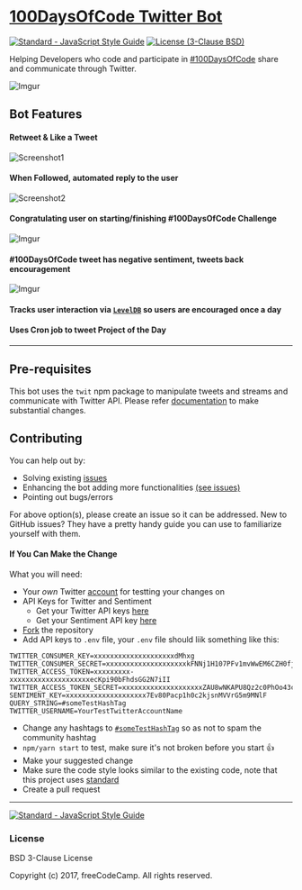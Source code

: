 # [100DaysOfCode Twitter Bot](https://twitter.com/hashtag/100DaysOfCode?src=hash)

[![Standard - JavaScript Style Guide](https://img.shields.io/badge/code_style-standard-brightgreen.svg)](http://standardjs.com/)
[![License (3-Clause BSD)](https://img.shields.io/badge/license-BSD%203--Clause-blue.svg?style=flat-square)](http://opensource.org/licenses/BSD-3-Clause)

Helping Developers who code and participate in [#100DaysOfCode](https://twitter.com/hashtag/100DaysOfCode?src=hash) share and communicate through Twitter.

![Imgur](http://i.imgur.com/Ufo9BLY.png)

## Bot Features

#### Retweet & Like a Tweet

![Screenshot1](http://i.imgur.com/V35iX70.png)

#### When Followed, automated reply to the user

![Screenshot2](http://i.imgur.com/0LAvqUd.png)

#### Congratulating user on starting/finishing #100DaysOfCode Challenge

![Imgur](http://i.imgur.com/d8pu9LO.png)

#### #100DaysOfCode tweet has negative sentiment, tweets back encouragement

![Imgur](http://i.imgur.com/GQLoYhG.png)

#### Tracks user interaction via [`LevelDB`](https://github.com/Level/level) so users are encouraged once a day

#### Uses Cron job to tweet Project of the Day

---

## Pre-requisites

This bot uses the `twit` npm package to manipulate tweets and streams and communicate with Twitter API. Please refer [documentation](https://github.com/ttezel/twit) to make substantial changes.

## Contributing

You can help out by:

- Solving existing [issues](https://github.com/freeCodeCamp/100DaysOfCode-twitter-bot/issues?q=is%3Aopen+is%3Aissue)
- Enhancing the bot adding more functionalities [(see issues)](https://github.com/freeCodeCamp/100DaysOfCode-twitter-bot/issues?q=is%3Aopen+is%3Aissue+label%3Aenhancement)
- Pointing out bugs/errors

For above option(s), please create an issue so it can be addressed. New to GitHub issues? They have a pretty handy guide you can use to familiarize yourself with them.

#### If You Can Make the Change

What you will need:

- Your _own_ Twitter [account](https://twitter.com/signup) for testting your changes on
- API Keys for Twitter and Sentiment
  - Get your Twitter API keys [here](https://apps.twitter.com/app/new)
  - Get your Sentiment API key [here](https://market.mashape.com/vivekn/sentiment-3)
- [Fork](https://github.com/freeCodeCamp/100DaysOfCode-twitter-bot/network) the repository
- Add API keys to `.env` file, your `.env` file should liik something like this:

```
TWITTER_CONSUMER_KEY=xxxxxxxxxxxxxxxxxxxxdMhxg
TWITTER_CONSUMER_SECRET=xxxxxxxxxxxxxxxxxxxxkFNNj1H107PFv1mvWwEM6CZH0fjymV
TWITTER_ACCESS_TOKEN=xxxxxxxxx-xxxxxxxxxxxxxxxxxxxxecKpi90bFhdsGG2N7iII
TWITTER_ACCESS_TOKEN_SECRET=xxxxxxxxxxxxxxxxxxxxZAU8wNKAPU8Qz2c0PhOo43cGO
SENTIMENT_KEY=xxxxxxxxxxxxxxxxxxxx7Ev80Pacp1h0c2kjsnMVVrG5m9MNlF
QUERY_STRING=#someTestHashTag
TWITTER_USERNAME=YourTestTwitterAccountName
```

- Change any hashtags to [`#someTestHashTag`](https://twitter.com/search?q=someTestHashTag&src=typd) so as not to spam the community hashtag
- `npm/yarn start` to test, make sure it's not broken before you start :+1:
- Make your suggested change
- Make sure the code style looks similar to the existing code, note that this project uses [standard](https://github.com/feross/standard)
- Create a pull request

---

[![Standard - JavaScript Style Guide](https://cdn.rawgit.com/feross/standard/master/badge.svg)](https://github.com/feross/standard)

### License

BSD 3-Clause License

Copyright (c) 2017, freeCodeCamp. All rights reserved.